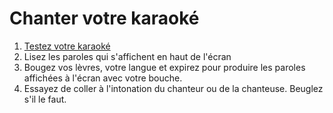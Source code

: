 # Chanter votre karaoké

1. [Testez votre karaoké](test.md)
1. Lisez les paroles qui s'affichent en haut de l'écran
1. Bougez vos lèvres, votre langue et expirez pour produire les paroles affichées à l'écran avec votre bouche.
1. Essayez de coller à l'intonation du chanteur ou de la chanteuse. Beuglez s'il le faut.